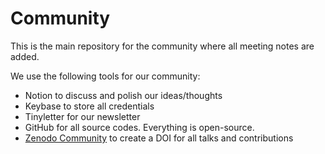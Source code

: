 # Community
This is the main repository for the community where all meeting notes are added.

We use the following tools for our community:
- Notion to discuss and polish our ideas/thoughts 
- Keybase to store all credentials 
- Tinyletter for our newsletter 
- GitHub for all source codes. Everything is open-source. 
- [Zenodo Community](https://zenodo.org/communities/arabr/?page=1&size=20) to create a DOI for all talks and contributions
